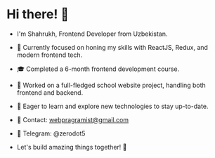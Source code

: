# Hi there! 👋

 - I'm Shahrukh, Frontend Developer from Uzbekistan. 

 - 🔭 Currently focused on honing my skills with ReactJS, Redux, and modern frontend tech.
 - 🎓 Completed a 6-month frontend development course.
 - 💼 Worked on a full-fledged school website project, handling both frontend and backend.
 - 🌱 Eager to learn and explore new technologies to stay up-to-date.
 - 📧 Contact: webpragramist@gmail.com
 - 📱 Telegram: @zerodot5

 - Let's build amazing things together! 🚀

